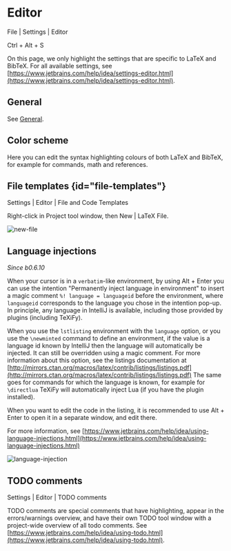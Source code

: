 # Editor

<tldr>
<p>
<ui-path>File | Settings | Editor</ui-path>
</p>
<p>
<shortcut>Ctrl + Alt + S</shortcut>
</p>
</tldr>

On this page, we only highlight the settings that are specific to LaTeX and BibTeX.
For all available settings, see [https://www.jetbrains.com/help/idea/settings-editor.html](https://www.jetbrains.com/help/idea/settings-editor.html).

## General

See [General](General.md).

## Color scheme

Here you can edit the syntax highlighting colours of both LaTeX and BibTeX, for example for commands, math and references.

##  File templates {id="file-templates"}

<ui-path>Settings | Editor | File and Code Templates</ui-path>

Right-click in Project tool window, then <ui-path>New | LaTeX File</ui-path>.

![new-file](https://raw.githubusercontent.com/wiki/Hannah-Sten/TeXiFy-IDEA/figures/new-file.png)

## Language injections

_Since b0.6.10_

When your cursor is in a `verbatim`-like environment, by using <shortcut>Alt + Enter</shortcut> you can use the intention "Permanently inject language in environment" to insert a magic comment `%! language = languageid` before the environment, where `languageid` corresponds to the language you chose in the intention pop-up.
In principle, any language in IntelliJ is available, including those provided by plugins (including TeXiFy).

When you use the `lstlisting` environment with the `language` option, or you use the `\newminted` command to define an environment, if the value is a language id known by IntelliJ then the language will automatically be injected.
It can still be overridden using a magic comment.
For more information about this option, see the listings documentation at [http://mirrors.ctan.org/macros/latex/contrib/listings/listings.pdf](http://mirrors.ctan.org/macros/latex/contrib/listings/listings.pdf)
The same goes for commands for which the language is known, for example for `\directlua` TeXiFy will automatically inject Lua (if you have the plugin installed).

When you want to edit the code in the listing, it is recommended to use <shortcut>Alt + Enter</shortcut> to open it in a separate window, and edit there.

For more information, see [https://www.jetbrains.com/help/idea/using-language-injections.html](https://www.jetbrains.com/help/idea/using-language-injections.html)

![language-injection](language-injection.png)

## TODO comments
<ui-path>Settings | Editor | TODO comments</ui-path>

TODO comments are special comments that have highlighting, appear in the errors/warnings overview, and have their own TODO tool window with a project-wide overview of all todo comments.
See [https://www.jetbrains.com/help/idea/using-todo.html](https://www.jetbrains.com/help/idea/using-todo.html).

